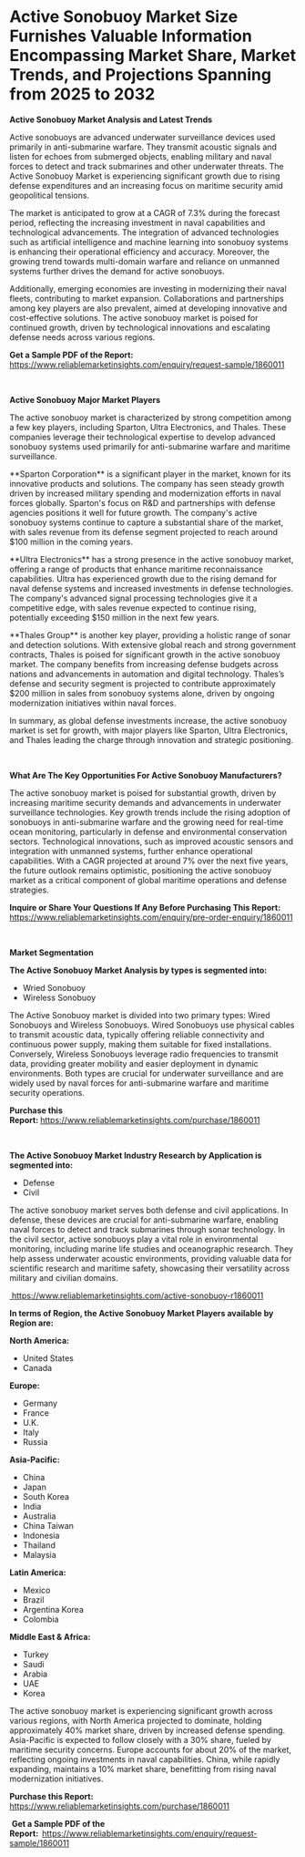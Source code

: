 <p><h1>Active Sonobuoy Market Size Furnishes Valuable Information Encompassing Market Share, Market Trends, and Projections Spanning from 2025 to 2032</h1></p><p><strong>Active Sonobuoy Market Analysis and Latest Trends</strong></p>
<p><p>Active sonobuoys are advanced underwater surveillance devices used primarily in anti-submarine warfare. They transmit acoustic signals and listen for echoes from submerged objects, enabling military and naval forces to detect and track submarines and other underwater threats. The Active Sonobuoy Market is experiencing significant growth due to rising defense expenditures and an increasing focus on maritime security amid geopolitical tensions.</p><p>The market is anticipated to grow at a CAGR of 7.3% during the forecast period, reflecting the increasing investment in naval capabilities and technological advancements. The integration of advanced technologies such as artificial intelligence and machine learning into sonobuoy systems is enhancing their operational efficiency and accuracy. Moreover, the growing trend towards multi-domain warfare and reliance on unmanned systems further drives the demand for active sonobuoys.</p><p>Additionally, emerging economies are investing in modernizing their naval fleets, contributing to market expansion. Collaborations and partnerships among key players are also prevalent, aimed at developing innovative and cost-effective solutions. The active sonobuoy market is poised for continued growth, driven by technological innovations and escalating defense needs across various regions.</p></p>
<p><strong>Get a Sample PDF of the Report:&nbsp;</strong> <a href="https://www.reliablemarketinsights.com/enquiry/request-sample/1860011?utm_campaign=2117&utm_medium=2&utm_source=Github&utm_content=ia&utm_term=16042025&utm_id=active-sonobuoy">https://www.reliablemarketinsights.com/enquiry/request-sample/1860011</a></p>
<p>&nbsp;</p>
<p><strong>Active Sonobuoy Major Market Players</strong></p>
<p><p>The active sonobuoy market is characterized by strong competition among a few key players, including Sparton, Ultra Electronics, and Thales. These companies leverage their technological expertise to develop advanced sonobuoy systems used primarily for anti-submarine warfare and maritime surveillance.</p><p>**Sparton Corporation** is a significant player in the market, known for its innovative products and solutions. The company has seen steady growth driven by increased military spending and modernization efforts in naval forces globally. Sparton's focus on R&D and partnerships with defense agencies positions it well for future growth. The company's active sonobuoy systems continue to capture a substantial share of the market, with sales revenue from its defense segment projected to reach around $100 million in the coming years.</p><p>**Ultra Electronics** has a strong presence in the active sonobuoy market, offering a range of products that enhance maritime reconnaissance capabilities. Ultra has experienced growth due to the rising demand for naval defense systems and increased investments in defense technologies. The company's advanced signal processing technologies give it a competitive edge, with sales revenue expected to continue rising, potentially exceeding $150 million in the next few years.</p><p>**Thales Group** is another key player, providing a holistic range of sonar and detection solutions. With extensive global reach and strong government contracts, Thales is poised for significant growth in the active sonobuoy market. The company benefits from increasing defense budgets across nations and advancements in automation and digital technology. Thales’s defense and security segment is projected to contribute approximately $200 million in sales from sonobuoy systems alone, driven by ongoing modernization initiatives within naval forces.</p><p>In summary, as global defense investments increase, the active sonobuoy market is set for growth, with major players like Sparton, Ultra Electronics, and Thales leading the charge through innovation and strategic positioning.</p></p>
<p>&nbsp;</p>
<p><strong>What Are The Key Opportunities For Active Sonobuoy Manufacturers?</strong></p>
<p><p>The active sonobuoy market is poised for substantial growth, driven by increasing maritime security demands and advancements in underwater surveillance technologies. Key growth trends include the rising adoption of sonobuoys in anti-submarine warfare and the growing need for real-time ocean monitoring, particularly in defense and environmental conservation sectors. Technological innovations, such as improved acoustic sensors and integration with unmanned systems, further enhance operational capabilities. With a CAGR projected at around 7% over the next five years, the future outlook remains optimistic, positioning the active sonobuoy market as a critical component of global maritime operations and defense strategies.</p></p>
<p><strong>Inquire or Share Your Questions If Any Before Purchasing This Report:</strong> <a href="https://www.reliablemarketinsights.com/enquiry/pre-order-enquiry/1860011?utm_campaign=2117&utm_medium=2&utm_source=Github&utm_content=ia&utm_term=16042025&utm_id=active-sonobuoy">https://www.reliablemarketinsights.com/enquiry/pre-order-enquiry/1860011</a></p>
<p>&nbsp;</p>
<p><strong>Market Segmentation</strong></p>
<p><strong>The Active Sonobuoy Market Analysis by types is segmented into:</strong></p>
<p><ul><li>Wried Sonobuoy</li><li>Wireless Sonobuoy</li></ul></p>
<p><p>The Active Sonobuoy market is divided into two primary types: Wired Sonobuoys and Wireless Sonobuoys. Wired Sonobuoys use physical cables to transmit acoustic data, typically offering reliable connectivity and continuous power supply, making them suitable for fixed installations. Conversely, Wireless Sonobuoys leverage radio frequencies to transmit data, providing greater mobility and easier deployment in dynamic environments. Both types are crucial for underwater surveillance and are widely used by naval forces for anti-submarine warfare and maritime security operations.</p></p>
<p><strong>Purchase this Report:&nbsp;</strong><a href="https://www.reliablemarketinsights.com/purchase/1860011?utm_campaign=2117&utm_medium=2&utm_source=Github&utm_content=ia&utm_term=16042025&utm_id=active-sonobuoy">https://www.reliablemarketinsights.com/purchase/1860011</a></p>
<p>&nbsp;</p>
<p><strong>The Active Sonobuoy Market Industry Research by Application is segmented into:</strong></p>
<p><ul><li>Defense</li><li>Civil</li></ul></p>
<p><p>The active sonobuoy market serves both defense and civil applications. In defense, these devices are crucial for anti-submarine warfare, enabling naval forces to detect and track submarines through sonar technology. In the civil sector, active sonobuoys play a vital role in environmental monitoring, including marine life studies and oceanographic research. They help assess underwater acoustic environments, providing valuable data for scientific research and maritime safety, showcasing their versatility across military and civilian domains.</p></p>
<p><a href="https://www.reliablemarketinsights.com/active-sonobuoy-r1860011?utm_campaign=2117&utm_medium=2&utm_source=Github&utm_content=ia&utm_term=16042025&utm_id=active-sonobuoy">&nbsp;https://www.reliablemarketinsights.com/active-sonobuoy-r1860011</a></p>
<p><strong>In terms of Region, the Active Sonobuoy Market Players available by Region are:</strong></p>
<p>
    <p> <strong> North America: </strong>
        <ul>
            <li>United States</li>
            <li>Canada</li>
        </ul>
        </p> 
    <p> <strong> Europe: </strong>
        <ul>
            <li>Germany</li>
            <li>France</li>
            <li>U.K.</li>
            <li>Italy</li>
            <li>Russia</li>
        </ul>
        </p> 
    <p> <strong> Asia-Pacific: </strong>
        <ul>
            <li>China</li>
            <li>Japan</li>
            <li>South Korea</li>
            <li>India</li>
            <li>Australia</li>
            <li>China Taiwan</li>
            <li>Indonesia</li>
            <li>Thailand</li>
            <li>Malaysia</li>
        </ul>
        </p> 
    <p> <strong> Latin America: </strong>
        <ul>
            <li>Mexico</li>
            <li>Brazil</li>
            <li>Argentina Korea</li>
            <li>Colombia</li>
        </ul>
        </p> 
    <p> <strong> Middle East & Africa: </strong>
        <ul>
            <li>Turkey</li>
            <li>Saudi</li>
            <li>Arabia</li>
            <li>UAE</li>
            <li>Korea</li>
        </ul>
    </p>
    </p>
<p><p>The active sonobuoy market is experiencing significant growth across various regions, with North America projected to dominate, holding approximately 40% market share, driven by increased defense spending. Asia-Pacific is expected to follow closely with a 30% share, fueled by maritime security concerns. Europe accounts for about 20% of the market, reflecting ongoing investments in naval capabilities. China, while rapidly expanding, maintains a 10% market share, benefitting from rising naval modernization initiatives.</p></p>
<p><strong>Purchase this Report: </strong><a href="https://www.reliablemarketinsights.com/purchase/1860011?utm_campaign=2117&utm_medium=2&utm_source=Github&utm_content=ia&utm_term=16042025&utm_id=active-sonobuoy">https://www.reliablemarketinsights.com/purchase/1860011</a></p>
<p>&nbsp;<strong>Get a Sample PDF of the Report:&nbsp;&nbsp;</strong><a href="https://www.reliablemarketinsights.com/enquiry/request-sample/1860011?utm_campaign=2117&utm_medium=2&utm_source=Github&utm_content=ia&utm_term=16042025&utm_id=active-sonobuoy">https://www.reliablemarketinsights.com/enquiry/request-sample/1860011</a></p>
<p><strong></strong></p>
<p><p></p><p></p><p></p></p>